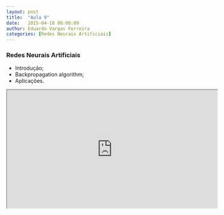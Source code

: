 ```yaml
---
layout: post
title:  "Aula 9"
date:   2015-04-18 08:00:09
author: Eduardo Vargas Ferreira
categories: [Redes Neurais Artificiais]
---
```


<h3>Redes Neurais Artificiais</h3>
  <ul>
  <li>Introdução;</li>
  <li>Backpropagation algorithm;</li>
  <li>Aplicações.</li>
</ul> 

<center>
<iframe width="560" height="315" src="https://www.youtube.com/embed/zAlX1V3lK5s?autoplay=0"> </iframe>
</center>
